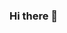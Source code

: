 ### Hi there 👋



<!--

![](https://github-profile-summary-cards.vercel.app/api/cards/profile-details?username=fornazieri&theme=nord_dark)
![](https://github-profile-summary-cards.vercel.app/api/cards/repos-per-language?username=fornazieri&theme=nord_dark)
![](https://github-profile-summary-cards.vercel.app/api/cards/most-commit-language?username=fornazieri&theme=nord_dark)
![](https://github-profile-summary-cards.vercel.app/api/cards/stats?username=fornazieri&theme=nord_dark)
![](https://github-profile-summary-cards.vercel.app/api/cards/productive-time?username=fornazieri&theme=nord_dark)

**fornazieri/fornazieri** is a ✨ _special_ ✨ repository because its `README.md` (this file) appears on your GitHub profile.

Here are some ideas to get you started:

- 🔭 I’m currently working on ...
- 🌱 I’m currently learning ...
- 👯 I’m looking to collaborate on ...
- 🤔 I’m looking for help with ...
- 💬 Ask me about ...
- 📫 How to reach me: ...
- 😄 Pronouns: ...
- ⚡ Fun fact: ...

<a href="https://open.spotify.com/user/viitor.f" rel="nofollow">
  <img align="left" alt="Vitor Fornazieri Spotify" width="22px" src="https://raw.githubusercontent.com/peterthehan/peterthehan/master/assets/spotify.svg" style="max-width:100%;">
</a>

<a href="https://www.linkedin.com/in/fornazieri/" rel="nofollow">
  <img align="left" alt="Vitor Fornazieri LinkedIN" width="22px" src="https://raw.githubusercontent.com/peterthehan/peterthehan/master/assets/linkedin.svg" style="max-width:100%;">
</a>

</br>
</br>

![Fornazieri GitHub stats](https://github-readme-stats.vercel.app/api?username=fornazieri&count_private=true&include_all_commits=true&show_icons=true&theme=nord&hide_border=true&hide=issues,contribs&hide_rank=true)

[![Top Langs](https://github-readme-stats.vercel.app/api/top-langs/?username=fornazieri&count_private=true&layout=compact&theme=nord&hide_border=true&langs_count=10&count_private=true&include_all_commits=true)](https://github.com/anuraghazra/github-readme-stats)

[![GitHub Streak](https://github-readme-streak-stats.herokuapp.com/?user=fornazieri&theme=nord&hide_border=true)](https://git.io/streak-stats)

<img src="https://raw.githubusercontent.com/jayehernandez/jayehernandez/3f5402efef9a0ae89211a6e04609558e862ca616/readme/twitter-fill.svg">
-->
